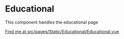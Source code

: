 # Educational

This component handles the educational page

[Find me at src/pages/Static/Educational/Educational.vue](https://github.com/FAIRsharing/fairsharing.github.io/tree/workflowTest/src/pages/Static/Educational/Educational.vue)
